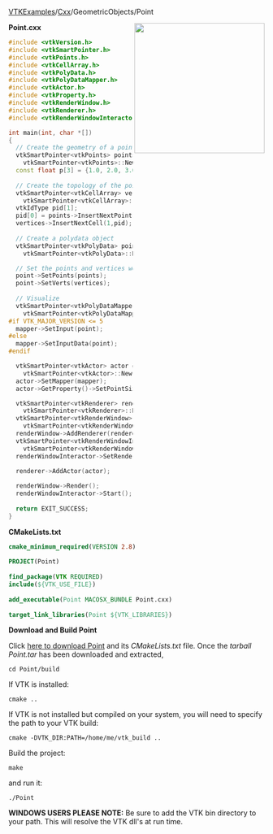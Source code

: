 [VTKExamples](Home)/[Cxx](Cxx)/GeometricObjects/Point

<img align="right" src="https://github.com/lorensen/VTKExamples/raw/master/Testing/Baseline/GeometricObjects/TestPoint.png" width="256" />

**Point.cxx**
```c++
#include <vtkVersion.h>
#include <vtkSmartPointer.h>
#include <vtkPoints.h>
#include <vtkCellArray.h>
#include <vtkPolyData.h>
#include <vtkPolyDataMapper.h>
#include <vtkActor.h>
#include <vtkProperty.h>
#include <vtkRenderWindow.h>
#include <vtkRenderer.h>
#include <vtkRenderWindowInteractor.h>

int main(int, char *[])
{
  // Create the geometry of a point (the coordinate)
  vtkSmartPointer<vtkPoints> points =
    vtkSmartPointer<vtkPoints>::New();
  const float p[3] = {1.0, 2.0, 3.0};
	
  // Create the topology of the point (a vertex)
  vtkSmartPointer<vtkCellArray> vertices =
    vtkSmartPointer<vtkCellArray>::New();
  vtkIdType pid[1];
  pid[0] = points->InsertNextPoint(p);
  vertices->InsertNextCell(1,pid);
  
  // Create a polydata object
  vtkSmartPointer<vtkPolyData> point =
    vtkSmartPointer<vtkPolyData>::New();

  // Set the points and vertices we created as the geometry and topology of the polydata
  point->SetPoints(points);
  point->SetVerts(vertices);
  
  // Visualize
  vtkSmartPointer<vtkPolyDataMapper> mapper =
    vtkSmartPointer<vtkPolyDataMapper>::New();
#if VTK_MAJOR_VERSION <= 5
  mapper->SetInput(point);
#else
  mapper->SetInputData(point);
#endif

  vtkSmartPointer<vtkActor> actor =
    vtkSmartPointer<vtkActor>::New();
  actor->SetMapper(mapper);
  actor->GetProperty()->SetPointSize(20);

  vtkSmartPointer<vtkRenderer> renderer =
    vtkSmartPointer<vtkRenderer>::New();
  vtkSmartPointer<vtkRenderWindow> renderWindow =
    vtkSmartPointer<vtkRenderWindow>::New();
  renderWindow->AddRenderer(renderer);
  vtkSmartPointer<vtkRenderWindowInteractor> renderWindowInteractor = 
    vtkSmartPointer<vtkRenderWindowInteractor>::New();
  renderWindowInteractor->SetRenderWindow(renderWindow);

  renderer->AddActor(actor);
  
  renderWindow->Render();
  renderWindowInteractor->Start();
  
  return EXIT_SUCCESS;
}
```
**CMakeLists.txt**
```cmake
cmake_minimum_required(VERSION 2.8)
 
PROJECT(Point)
 
find_package(VTK REQUIRED)
include(${VTK_USE_FILE})
 
add_executable(Point MACOSX_BUNDLE Point.cxx)
 
target_link_libraries(Point ${VTK_LIBRARIES})
```

**Download and Build Point**

Click [here to download Point](https://github.com/lorensen/VTKWikiExamplesTarballs/raw/master/Point.tar) and its *CMakeLists.txt* file.
Once the *tarball Point.tar* has been downloaded and extracted,
```
cd Point/build 
```
If VTK is installed:
```
cmake ..
```
If VTK is not installed but compiled on your system, you will need to specify the path to your VTK build:
```
cmake -DVTK_DIR:PATH=/home/me/vtk_build ..
```
Build the project:
```
make
```
and run it:
```
./Point
```
**WINDOWS USERS PLEASE NOTE:** Be sure to add the VTK bin directory to your path. This will resolve the VTK dll's at run time.

